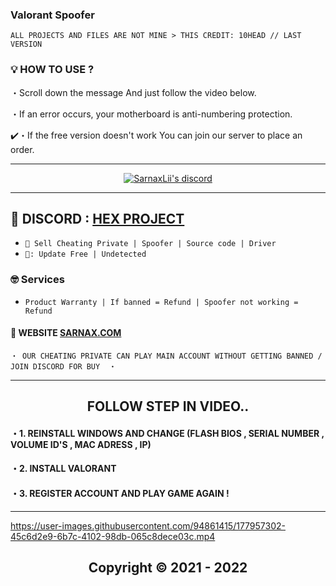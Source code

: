 ### Valorant Spoofer
```sh-session
ALL PROJECTS AND FILES ARE NOT MINE > THIS CREDIT: 10HEAD // LAST VERSION 
```

### 💡 HOW TO USE ? 

・Scroll down the message And just follow the video below.

・If an error occurs, your motherboard is anti-numbering protection.

✔️・If the free version doesn't work You can join our server to place an order.

***
  <p align="center">
    <a href="https://discord.com/users/943374631644045363">
        <img title="Sarnax discord" alt="SarnaxLii's discord" src="https://discord.c99.nl/widget/theme-3/943374631644045363.png"/>
    </a>
</p>


***
 
## 📕 DISCORD : [HEX PROJECT](https://discord.gg/7vVb9g7FGT) 

* ` 🛒 Sell Cheating Private | Spoofer | Source code | Driver `
* ` 📌: Update Free | Undetected ` 

### 🤓 Services 

* ` Product Warranty | If banned = Refund | Spoofer not working = Refund `


#### 📝 WEBSITE [SARNAX.COM](https://sarnax.xyz)

 ```sh-session
・ OUR CHEATING PRIVATE CAN PLAY MAIN ACCOUNT WITHOUT GETTING BANNED / JOIN DISCORD FOR BUY  ・
```                

***      

<h2 align="center"> FOLLOW STEP IN VIDEO.. 


#### ・1. REINSTALL WINDOWS AND CHANGE (FLASH BIOS , SERIAL NUMBER , VOLUME ID'S , MAC ADRESS , IP)

#### ・2. INSTALL VALORANT

#### ・3. REGISTER ACCOUNT AND PLAY GAME AGAIN ! 
***


https://user-images.githubusercontent.com/94861415/177957302-45c6d2e9-6b7c-4102-98db-065c8dece03c.mp4



<h2 align="center"> Copyright © 2021 - 2022
